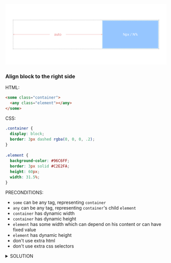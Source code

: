 ![Example 1](https://raw.githubusercontent.com/denisnarush/sessions-examples/master/example-1/example-1.png)
### Align block to the right side
HTML:
```html
<some class="container">
  <any class="element"></any>
</some>
```
CSS:
```css
.container {
  display: block;
  border: 3px dashed rgba(0, 0, 0, .2);
}

.element {
  background-color: #96C6FF;
  border: 3px solid #C2E2FA;
  height: 60px;
  width: 31.5%;
}
```
PRECONDITIONS:
- `some` can be any tag, representing `container`
- `any` can be any tag, representing `container`'s child `element`
- `container` has dynamic width
- `container` has dynamic height
- `element` has some width which can depend on his content or can have fixed value
- `element` has dynamic height
- don't use extra html
- don't use extra css selectors


<details><summary>SOLUTION</summary>
<p>

```
comming soon
```

</p>
</details>
